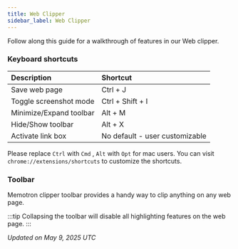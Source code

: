 ```yaml
---
title: Web Clipper
sidebar_label: Web Clipper
---
```


Follow along this guide for a walkthrough of features in our Web clipper.

### Keyboard shortcuts

| Description | Shortcut |
|:----------------|:-------------|
| Save web page | Ctrl + J |
| Toggle screenshot mode | Ctrl + Shift + I |
| Minimize/Expand toolbar | Alt + M |
| Hide/Show toolbar | Alt + X |
| Activate link box | No default - user customizable |


Please replace ```Ctrl``` with ```Cmd``` , ```Alt``` with ```Opt``` for mac users. You can visit `chrome://extensions/shortcuts` to customize the shortcuts.


### Toolbar

Memotron clipper toolbar provides a handy way to clip anything on any web page.

:::tip
Collapsing the toolbar will disable all highlighting features on the web page.
:::

*Updated on May 9, 2025 UTC*

